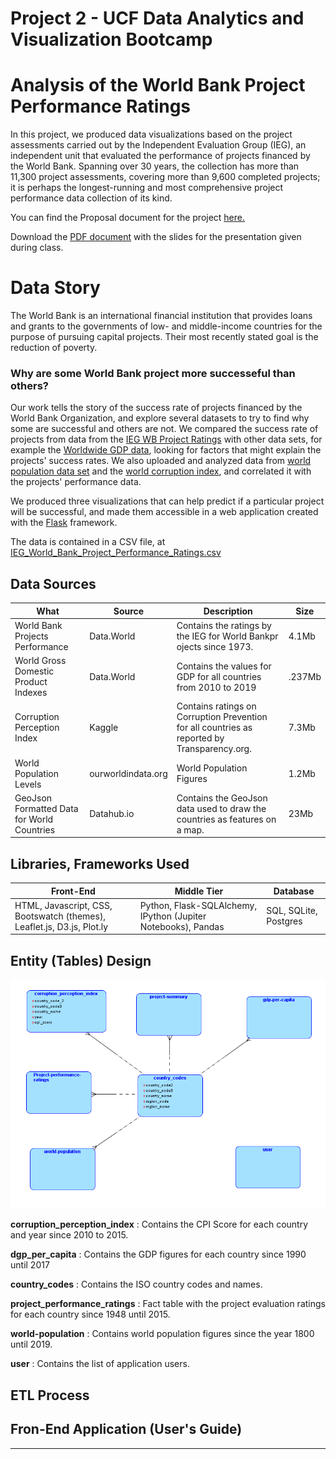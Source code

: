 # Project 2 - UCF Data Analytics and Visualization Bootcamp 
# Analysis of the World Bank Project Performance Ratings

In this project, we produced data visualizations based on the
project assessments carried out by the Independent Evaluation Group (IEG), an independent unit that
evaluated the performance of projects financed by the World Bank.  Spanning over 30 years, the collection has more than 11,300 project assessments, covering more than 9,600 completed projects; it is perhaps the longest-running and most comprehensive project performance data collection of its kind.

You can find the Proposal document for the project [here.](https://github.com/DataBootcamp-Project2-WorldBank/project2/blob/main/Proposal.md)

Download the [PDF document](project2_presentation.pdf) with the slides for the presentation given during class.

# Data Story

The World Bank is an international financial institution that provides loans and grants to the governments of low- and middle-income countries for the purpose of pursuing capital projects.  Their most recently stated goal is the reduction of poverty.

### Why are some World Bank project more successeful than others?

Our work tells the story of the success rate of projects financed by the World Bank Organization, and explore several datasets to try to find why some are successful and others are not. We compared the success rate of projects from data from the [IEG WB Project Ratings](https://data.world/finance/ieg-wb-project-ratings) with other data sets, for example the [Worldwide GDP data](https://ourworldindata.org/grapher/gdp-per-capita-worldbank),  looking for factors that might explain the projects' success rates.  We also uploaded and analyzed data from [world population data set](https://ourworldindata.org/search?q=world+population+by+country) and the [world corruption index](https://www.transparency.org/en/cpi/2020/index/nzl), and correlated it with the projects' performance data.  

We produced three visualizations that can help predict if a particular project will be successful, and made them accessible in a web application created with the [Flask](https://www.fullstackpython.com/flask.html) framework. 



The data is contained in a CSV file, at [IEG_World_Bank_Project_Performance_Ratings.csv]( https://data.world/finance/ieg-wb-project-ratings/file/IEG_World_Bank_Project_Performance_Ratings.csv)


## Data Sources
|What                                      |Source            |Description                                                                                 |Size|
|------------------------------------------|------------------|--------------------------------------------------------------------------------------------|-----|
|World Bank Projects Performance           |Data.World        |Contains the ratings by the IEG for World Bankpr ojects since 1973.                         |4.1Mb|
|World Gross Domestic Product Indexes      |Data.World        |Contains the values for GDP for all countries from 2010 to 2019                             |.237Mb|
|Corruption Perception Index               |Kaggle            |Contains ratings on Corruption Prevention for all countries as reported by Transparency.org.|7.3Mb|
|World Population Levels                   |ourworldindata.org|World Population Figures                                                                    |1.2Mb|
|GeoJson Formatted Data for World Countries|Datahub.io        |Contains the GeoJson data used to draw the countries as features on a map.                  |23Mb|

## Libraries, Frameworks Used
|Front-End                                                              |Middle Tier                                                    |Database                  |
|-----------------------------------------------------------------------|---------------------------------------------------------------|--------------------------|
|HTML, Javascript, CSS, Bootswatch (themes), Leaflet.js, D3.js, Plot.ly |Python,  Flask-SQLAlchemy, IPython (Jupiter Notebooks), Pandas |SQL, SQLite, Postgres     | 


## Entity (Tables) Design

![ERD](./Images/erd.PNG)

**corruption_perception_index**  : Contains the CPI Score for each country and year since 2010 to 2015.

**dgp_per_capita**  : Contains the GDP figures for each country since 1990 until 2017

**country_codes**  : Contains the ISO country codes and names.

**project_performance_ratings** : Fact table with the project evaluation ratings for each country since 1948 until 2015.

**world-population** : Contains world population figures since the year 1800 until 2019.

**user** : Contains the list of application users.

## ETL Process

## Fron-End Application (User's Guide)

---